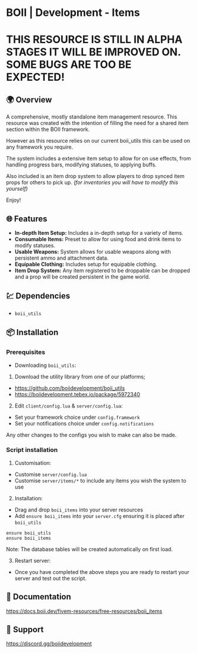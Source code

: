 # BOII | Development - Items

# THIS RESOURCE IS STILL IN ALPHA STAGES IT WILL BE IMPROVED ON. SOME BUGS ARE TOO BE EXPECTED!

## 🌍 Overview

A comprehensive, mostly standalone item management resource. 
This resource was created with the intention of filling the need for a shared item section within the BOII framework. 

However as this resource relies on our current boii_utils this can be used on any framework you require. 

The system includes a extensive item setup to allow for on use effects, from handling progress bars, modifying statuses, to applying buffs. 

Also included is an item drop system to allow players to drop synced item props for others to pick up.
*(for inventories you will have to modify this yourself)*

Enjoy!

## 🌐 Features

- **In-depth Item Setup:** Includes a in-depth setup for a variety of items.
- **Consumable Items:** Preset to allow for using food and drink items to modify statuses.
- **Usable Weapons:** System allows for usable weapons along with persistent ammo and attachment data.
- **Equipable Clothing:** Includes setup for equipable clothing.
- **Item Drop System:** Any item registered to be droppable can be dropped and a prop will be created persistent in the game world.

## 💹 Dependencies
 
- `boii_utils`

## 📦 Installation

### Prerequisites

- Downloading `boii_utils`:

1. Download the utility library from one of our platforms; 

- https://github.com/boiidevelopment/boii_utils
- https://boiidevelopment.tebex.io/package/5972340

2. Edit `client/config.lua` & `server/config.lua`:

- Set your framework choice under `config.framework`
- Set your notifications choice under `config.notifications`

Any other changes to the configs you wish to make can also be made.

### Script installation

1. Customisation:

- Customise `server/config.lua`
- Customise `server/items/*` to include any items you wish the system to use

2. Installation:

- Drag and drop `boii_items` into your server resources
- Add `ensure boii_items` into your `server.cfg` ensuring it is placed after `boii_utils`

```
ensure boii_utils
ensure boii_items
```

Note: The database tables will be created automatically on first load.

3. Restart server:

- Once you have completed the above steps you are ready to restart your server and test out the script.

## 📝 Documentation

https://docs.boii.dev/fivem-resources/free-resources/boii_items

## 📩 Support

https://discord.gg/boiidevelopment
